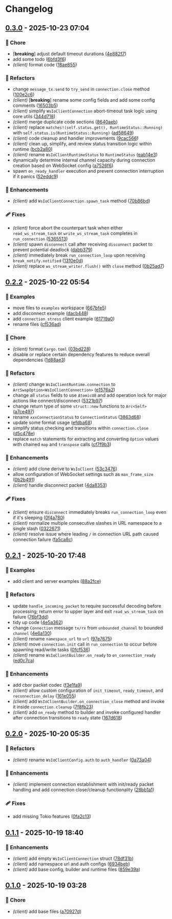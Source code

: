 # Changelog

## [0.3.0](https://github.com/ws-io/ws.io-rs/compare/wsio-client-v0.2.2...wsio-client-v0.3.0) - 2025-10-23 07:04

### 🏡 Chore

- [**breaking**] adjust default timeout durations ([4e882f7](https://github.com/ws-io/ws.io-rs/commit/4e882f7))
- add some todo ([6bfd3f6](https://github.com/ws-io/ws.io-rs/commit/6bfd3f6))
- *(client)* format code ([18ae855](https://github.com/ws-io/ws.io-rs/commit/18ae855))

### 💅 Refactors

- change `message_tx.send` to `try_send` in `connection.close` method ([100e2c6](https://github.com/ws-io/ws.io-rs/commit/100e2c6))
- *(client)* [**breaking**] rename some config fields and add some config comments ([16503b5](https://github.com/ws-io/ws.io-rs/commit/16503b5))
- *(client)* simplify `WsIoClientConnection` abort-timeout task logic using core utils ([344d718](https://github.com/ws-io/ws.io-rs/commit/344d718))
- *(client)* merge duplicate code sections ([8640aeb](https://github.com/ws-io/ws.io-rs/commit/8640aeb))
- *(client)* replace `matches!(self.status.get(), RuntimeStatus::Running)` with `self.status.is(RuntimeStatus::Running)` ([ad58649](https://github.com/ws-io/ws.io-rs/commit/ad58649))
- *(client)* code cleanup and handler improvements ([9cac566](https://github.com/ws-io/ws.io-rs/commit/9cac566))
- *(client)* clean up, simplify, and review status transition logic within runtime ([bcb2a80](https://github.com/ws-io/ws.io-rs/commit/bcb2a80))
- *(client)* rename `WsIoClientRuntimeStatus` to `RuntimeStatus` ([eab14e3](https://github.com/ws-io/ws.io-rs/commit/eab14e3))
- dynamically determine internal channel capacity during connection creation based on WebSocket config ([a7526f6](https://github.com/ws-io/ws.io-rs/commit/a7526f6))
- spawn `on_ready_handler` execution and prevent connection interruption if it panics ([52eddc9](https://github.com/ws-io/ws.io-rs/commit/52eddc9))

### 🚀 Enhancements

- *(client)* add `WsIoClientConnection.spawn_task` method ([70b86bd](https://github.com/ws-io/ws.io-rs/commit/70b86bd))

### 🩹 Fixes

- *(client)* force abort the counterpart task when either `read_ws_stream_task` or `write_ws_stream_task` completes in `run_connection` ([5365513](https://github.com/ws-io/ws.io-rs/commit/5365513))
- *(client)* spawn `disconnect` call after receiving `disconnect` packet to prevent potential deadlock ([dabb379](https://github.com/ws-io/ws.io-rs/commit/dabb379))
- *(client)* immediately break `run_connection_loop` upon receiving `break_notify.notified` ([1310e0d](https://github.com/ws-io/ws.io-rs/commit/1310e0d))
- *(client)* replace `ws_stream_writer.flush()` with `close` method ([0b25ad7](https://github.com/ws-io/ws.io-rs/commit/0b25ad7))

## [0.2.2](https://github.com/ws-io/ws.io-rs/compare/wsio-client-v0.2.1...wsio-client-v0.2.2) - 2025-10-22 05:54

### 🏀 Examples

- move files to `examples` workspace ([667bfe5](https://github.com/ws-io/ws.io-rs/commit/667bfe5))
- add disconnect example ([dacb448](https://github.com/ws-io/ws.io-rs/commit/dacb448))
- add `connection_stress` client example ([61719a0](https://github.com/ws-io/ws.io-rs/commit/61719a0))
- rename files ([cf536ad](https://github.com/ws-io/ws.io-rs/commit/cf536ad))

### 🏡 Chore

- *(client)* format `Cargo.toml` ([03bd228](https://github.com/ws-io/ws.io-rs/commit/03bd228))
- disable or replace certain dependency features to reduce overall dependencies ([1d88ae3](https://github.com/ws-io/ws.io-rs/commit/1d88ae3))

### 💅 Refactors

- *(client)* change `WsIoClientRuntime.connection` to `ArcSwapOption<WsIoClientConnection>` ([e1576a2](https://github.com/ws-io/ws.io-rs/commit/e1576a2))
- change all `status` fields to use `AtomicU8` and add operation lock for major actions like connect/disconnect ([5321b97](https://github.com/ws-io/ws.io-rs/commit/5321b97))
- change return type of some `struct::new` functions to `Arc<Self>` ([a7ce497](https://github.com/ws-io/ws.io-rs/commit/a7ce497))
- rename `xxxConnectionStatus` to `ConnectionStatus` ([3863d68](https://github.com/ws-io/ws.io-rs/commit/3863d68))
- update some format usage ([efdba68](https://github.com/ws-io/ws.io-rs/commit/efdba68))
- simplify status checking and transitions within `connection.close` ([d5c478e](https://github.com/ws-io/ws.io-rs/commit/d5c478e))
- replace `match` statements for extracting and converting `Option` values with chained `map` and `transpose` calls ([cf7f9b3](https://github.com/ws-io/ws.io-rs/commit/cf7f9b3))

### 🚀 Enhancements

- *(client)* add clone derive to `WsIoClient` ([53c3476](https://github.com/ws-io/ws.io-rs/commit/53c3476))
- allow configuration of WebSocket settings such as `max_frame_size` ([0b2b491](https://github.com/ws-io/ws.io-rs/commit/0b2b491))
- *(client)* handle disconnect packet ([4da8353](https://github.com/ws-io/ws.io-rs/commit/4da8353))

### 🩹 Fixes

- *(client)* ensure `disconnect` immediately breaks `run_connection_loop` even if it's sleeping ([0f4a780](https://github.com/ws-io/ws.io-rs/commit/0f4a780))
- *(client)* normalize multiple consecutive slashes in URL namespace to a single slash ([0322671](https://github.com/ws-io/ws.io-rs/commit/0322671))
- *(client)* resolve issue where leading `/` in connection URL path caused connection failure ([fa5ca8c](https://github.com/ws-io/ws.io-rs/commit/fa5ca8c))

## [0.2.1](https://github.com/ws-io/ws.io-rs/compare/wsio-client-v0.2.0...wsio-client-v0.2.1) - 2025-10-20 17:48

### 🏀 Examples

- add client and server examples ([88a2fce](https://github.com/ws-io/ws.io-rs/commit/88a2fce))

### 💅 Refactors

- update `handle_incoming_packet` to require successful decoding before processing; return error to upper layer and exit `read_ws_stream_task` on failure ([76bf3dd](https://github.com/ws-io/ws.io-rs/commit/76bf3dd))
- tidy up code ([4e5a362](https://github.com/ws-io/ws.io-rs/commit/4e5a362))
- change `Connection` message `tx/rx` from `unbounded_channel` to bounded `channel` ([4e6a130](https://github.com/ws-io/ws.io-rs/commit/4e6a130))
- *(client)* rename `namespace_url` to `url` ([97e7675](https://github.com/ws-io/ws.io-rs/commit/97e7675))
- *(client)* move `connection.init` call in `run_connection` to occur before spawning read/write tasks ([0fcf536](https://github.com/ws-io/ws.io-rs/commit/0fcf536))
- *(client)* rename `WsIoClientBuilder.on_ready` to `on_connection_ready` ([ed0c7ca](https://github.com/ws-io/ws.io-rs/commit/ed0c7ca))

### 🚀 Enhancements

- add cbor packet codec ([f3e1fa9](https://github.com/ws-io/ws.io-rs/commit/f3e1fa9))
- *(client)* allow custom configuration of `init_timeout`, `ready_timeout`, and `reconnection_delay` ([161e055](https://github.com/ws-io/ws.io-rs/commit/161e055))
- *(client)* add `WsIoClientBuilder.on_connection_close` method and invoke it inside `connection.cleanup` ([7f8fb23](https://github.com/ws-io/ws.io-rs/commit/7f8fb23))
- *(client)* add `on_ready` method to builder and invoke configured handler after connection transitions to `ready` state ([167d618](https://github.com/ws-io/ws.io-rs/commit/167d618))

## [0.2.0](https://github.com/ws-io/ws.io-rs/compare/wsio-client-v0.1.1...wsio-client-v0.2.0) - 2025-10-20 05:35

### 💅 Refactors

- *(client)* rename `WsIoClientConfig.auth` to `auth_handler` ([0a73a04](https://github.com/ws-io/ws.io-rs/commit/0a73a04))

### 🚀 Enhancements

- *(client)* implement connection establishment with init/ready packet handling and add connection close/cleanup functionality ([28bb1a1](https://github.com/ws-io/ws.io-rs/commit/28bb1a1))

### 🩹 Fixes

- add missing Tokio features ([0fa2c13](https://github.com/ws-io/ws.io-rs/commit/0fa2c13))

## [0.1.1](https://github.com/ws-io/ws.io-rs/compare/wsio-client-v0.1.0...wsio-client-v0.1.1) - 2025-10-19 18:40

### 🚀 Enhancements

- *(client)* add empty `WsIoClientConnection` struct ([78df31b](https://github.com/ws-io/ws.io-rs/commit/78df31b))
- *(client)* add namespace url and auth configs ([6934beb](https://github.com/ws-io/ws.io-rs/commit/6934beb))
- *(client)* add base config, builder and runtime files ([859e39a](https://github.com/ws-io/ws.io-rs/commit/859e39a))

## [0.1.0](https://github.com/ws-io/ws.io-rs/releases/tag/wsio-client-v0.1.0) - 2025-10-19 03:28

### 🏡 Chore

- *(client)* add base files ([a70927d](https://github.com/ws-io/ws.io-rs/commit/a70927d))
